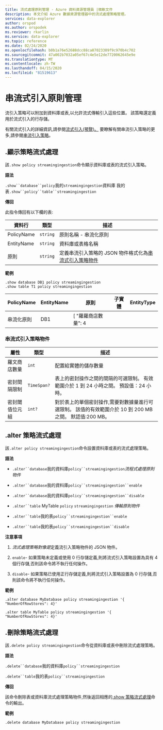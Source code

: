 ```yaml
---
title: 流式處理原則管理 - Azure 資料資源管理員 |微軟文件
description: 本文介紹 Azure 數據資源管理器中的流式處理策略管理。
services: data-explorer
author: orspod
ms.author: orspodek
ms.reviewer: rkarlin
ms.service: data-explorer
ms.topic: reference
ms.date: 02/24/2020
ms.openlocfilehash: b0b1a76e52688dcc88ca87023309f9c970b4c702
ms.sourcegitcommit: 47a002b7032a05ef67c4e5e12de7720062645e9e
ms.translationtype: MT
ms.contentlocale: zh-TW
ms.lasthandoff: 04/15/2020
ms.locfileid: "81519613"
---
```

# <a name="streaming-ingestion-policy-management"></a>串流式引入原則管理

流引入策略可以附加到資料庫或表,以允許流式傳輸引入這些位置。 該策略還定義用於流式引入的行存儲。

有關流式引入的詳細資訊,請參閱[流式引入(預覽)。](https://docs.microsoft.com/azure/data-explorer/ingest-data-streaming) 要瞭解有關串流引入策略的更多,請參閱[串流引入策略](streamingingestionpolicy.md)。

## <a name="show-policy-streamingingestion"></a>.顯示策略流式處理

該`.show policy streamingingestion`命令顯示資料庫或表的流式引入策略。

**語法**

`.show``database``policy`我的`streamingingestion`資料庫
我的表`.show``policy``table``streamingingestion`

**傳回**

此指令傳回有以下欄的表:

|資料行    |類型    |描述
|---|---|---
|PolicyName|`string`|原則名稱 - 串流化原則
|EntityName|`string`|資料庫或表格名稱
|原則    |`string`|定義串流引入策略的 JSON 物件格式化為[串流式引入策略物件](#streaming-ingestion-policy-object)

**範例**

```kusto
.show database DB1 policy streamingingestion 
.show table T1 policy streamingingestion 
```

|PolicyName|EntityName|原則|子實體|EntityType|
|---|---|---|---|---|
|串流化原則|DB1|[ "羅羅商店數量": 4 |

### <a name="streaming-ingestion-policy-object"></a>串流式引入策略物件

|屬性  |類型    |描述                                                       |
|----------|--------|------------------------------------------------------------------|
|羅文商店數量 |`int`  |配置給實體的儲存數量|
|密封間隔限制|`TimeSpan?`|表上的密封操作之間的間隔的可選限制。 有效範圍介於 1 到 24 小時之間。 預設值：24 小時。|
|密封閾值位元組|`int?`|對於表上的單個密封操作,需要對數據量進行可選限制。 該值的有效範圍介於 10 到 200 MB 之間。 默認值:200 MB。|

## <a name="alter-policy-streamingingestion"></a>.alter 策略流式處理

該`.alter policy streamingingestion`命令設置資料庫或表的流式處理策略。

**語法**

* `.alter``database`我的資料庫`policy``streamingingestion`*流程式處理原則物件*

* `.alter``database`我的資料庫`policy``streamingingestion``enable`

* `.alter``database`我的資料庫`policy``streamingingestion``disable`

* `.alter``table` MyTable `policy` `streamingingestion` *傳輸原則物件*

* `.alter``table`我的表`policy``streamingingestion``enable`

* `.alter``table`我的表`policy``streamingingestion``disable`

**注意事項**

1. *流式處理策略對像是*定義流引入策略物件的 JSON 物件。

2. `enable`- 如果策略未定義或使用 0 行存儲定義,則將流式引入策略設置為具有 4 個行存儲,否則該命令將不執行任何操作。

3. `disable`- 如果策略已使用正行存儲定義,則將流式引入策略設置為 0 行存儲,否則該命令將不執行任何操作。

**範例**

```kusto
.alter database MyDatabase policy streamingingestion '{  "NumberOfRowStores": 4}'

.alter table MyTable policy streamingingestion '{  "NumberOfRowStores": 4}'
```

## <a name="delete-policy-streamingingestion"></a>.刪除策略流式處理

該`.delete policy streamingingestion`命令從資料庫或表中刪除流式處理策略。

**語法** 

`.delete``database`我的資料庫`policy``streamingingestion`

`.delete``table`我的表`policy``streamingingestion`

**傳回**

該命令刪除表或資料庫流式處理策略物件,然後返回相應的[.show 策略流式處理](#show-policy-streamingingestion)命令的輸出。

**範例**

```kusto
.delete database MyDatabase policy streamingingestion 
```